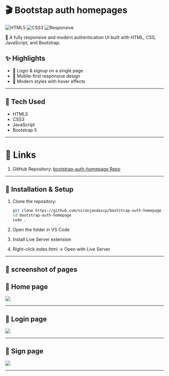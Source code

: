 # 🎬 Bootstap auth homepages

![HTML5](https://img.shields.io/badge/HTML5-orange?logo=html5&logoColor=white)
![CSS3](https://img.shields.io/badge/CSS3-blue?logo=css3&logoColor=white)
![Responsive](https://img.shields.io/badge/Responsive-Yes-brightgreen)

🚀 A fully responsive and modern authentication UI built with HTML, CSS, JavaScript, and Bootstrap.  

## ✨ Highlights
- 🔑 Login & signup on a single page  
- 📱 Mobile-first responsive design  
- 🎨 Modern styles with hover effects    


---

## 🧰 Tech Used
- HTML5  
- CSS3  
- JavaScript 
- Bootstrap 5 
---

# 🔗 Links

1. GitHub Repository: [ bootstrap-auth-homepage Repo](https://github.com/niranjandascp/bootstrap-outh-homepage.git)
---
## 📂 Installation & Setup

1. Clone the repository:
   ```bash
   git clone https://github.com/niranjandascp/bootstrap-outh-homepage
   cd bootstrap-auth-homepage
   code .
2. Open the folder in VS Code

3. Install Live Server extension

4. Right-click index.html → Open with Live Server

---
 
## 📸 **screenshot of pages**

## 📌 **Home page**

<img src="assets/screenshots/home.png"> 

---
## 📌 **Login page**

<img src="assets/screenshots/loginpage.png"> 

---
## 📌 **Sign page**

<img src="assets/screenshots/signup.png"> 

---